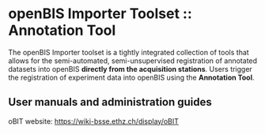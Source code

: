 # openBIS Importer Toolset :: Annotation Tool

The openBIS Importer toolset is a tightly integrated collection of tools that allows for the semi-automated, semi-unsupervised registration of annotated datasets into openBIS **directly from the acquisition stations**. Users trigger the registration of experiment data into openBIS using the **Annotation Tool**.

## User manuals and administration guides

oBIT website: https://wiki-bsse.ethz.ch/display/oBIT
